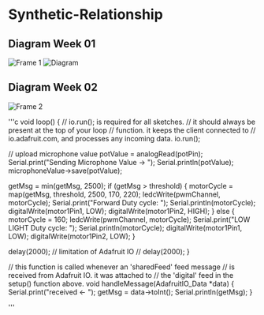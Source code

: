 # Synthetic-Relationship
## Diagram Week 01
![Frame 1](https://github.com/BakariSp/Creative_tech_03/assets/46394756/ea29f6b2-0ce3-4445-bd5c-0a375a3e56a1)
![Diagram](https://github.com/BakariSp/Creative_tech_03/assets/46394756/d8c67860-3c8f-4231-8e1f-c578955f9f95)

## Diagram Week 02
![Frame 2](https://github.com/BakariSp/Creative_tech_03/assets/46394756/a4ea000c-a136-47b7-a75e-57541653db46)

'''c
void loop() {
  // io.run(); is required for all sketches.
  // it should always be present at the top of your loop
  // function. it keeps the client connected to
  // io.adafruit.com, and processes any incoming data.
  io.run();

  // upload microphone value
  potValue = analogRead(potPin);
  Serial.print("Sending Microphone Value -> ");
  Serial.println(potValue);
  microphoneValue->save(potValue);

  getMsg = min(getMsg, 2500);
  if (getMsg > threshold) {
    motorCycle = map(getMsg, threshold, 2500, 170, 220);
    ledcWrite(pwmChannel, motorCycle);
    Serial.print("Forward Duty cycle: ");
    Serial.println(motorCycle);
    digitalWrite(motor1Pin1, LOW);
    digitalWrite(motor1Pin2, HIGH);
  } else {
    motorCycle = 160;
    ledcWrite(pwmChannel, motorCycle);
    Serial.print("LOW LIGHT Duty cycle: ");
    Serial.println(motorCycle);
    digitalWrite(motor1Pin1, LOW);
    digitalWrite(motor1Pin2, LOW);
  }


  delay(2000);
  // limitation of Adafruit IO
  // delay(2000);
}

// this function is called whenever an 'sharedFeed' feed message
// is received from Adafruit IO. it was attached to
// the 'digital' feed in the setup() function above.
void handleMessage(AdafruitIO_Data *data) {
  Serial.print("received <-  ");
  getMsg = data->toInt();
  Serial.println(getMsg);
}

'''
